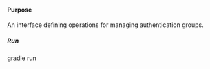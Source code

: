 #### Purpose
An interface defining operations for managing authentication groups.


##### Run

gradle run
